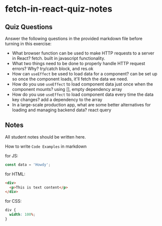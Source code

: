 # fetch-in-react-quiz-notes

## Quiz Questions

Answer the following questions in the provided markdown file before turning in this exercise:

- What browser function can be used to make HTTP requests to a server in React?
  fetch. built in javascript functionality.
- What two things need to be done to properly handle HTTP request errors? Why?
  try/catch block, and res.ok
- How can `useEffect` be used to load data for a component?
  can be set up so once the component loads, it'll fetch the data we need.
- How do you use `useEffect` to load component data just once when the component mounts?
  using [], empty dependency array
- How do you use `useEffect` to load component data every time the data key changes?
  add a dependency to the array
- In a large-scale production app, what are some better alternatives for loading and managing backend data?
  react query

## Notes

All student notes should be written here.

How to write `Code Examples` in markdown

for JS:

```javascript
const data = 'Howdy';
```

for HTML:

```html
<div>
  <p>This is text content</p>
</div>
```

for CSS:

```css
div {
  width: 100%;
}
```

